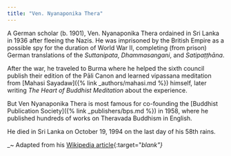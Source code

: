 ```yaml
---
title: "Ven. Nyanaponika Thera"
---
```


A German scholar (b. 1901), Ven. Nyanaponika Thera ordained in Sri Lanka in 1936 after fleeing the Nazis. He was imprisoned by the British Empire as a possible spy for the duration of World War II, completing (from prison) German translations of the _Suttanipata_, _Dhammasangani_, and _Satipaṭṭhāna_.

After the war, he traveled to Burma where he helped the sixth council publish their edition of the Pāli Canon and learned vipassana meditation from [Mahasi Sayadaw]({% link _authors/mahasi.md %}) himself, later writing _The Heart of Buddhist Meditation_ about the experience.

But Ven Nyanaponika Thera is most famous for co-founding the [Buddhist Publication Society]({% link _publishers/bps.md %}) in 1958, where he published hundreds of works on Theravada Buddhism in English.

He died in Sri Lanka on October 19, 1994 on the last day of his 58th rains.

_~ Adapted from his [Wikipedia article](https://en.wikipedia.org/wiki/Nyanaponika_Thera){:target="_blank"}_
